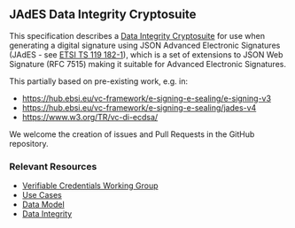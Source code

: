 ## JAdES Data Integrity Cryptosuite

This specification describes a
[Data Integrity Cryptosuite](https://www.w3.org/TR/vc-data-integrity/)
for use when generating a digital signature using JSON Advanced
Electronic Signatures (JAdES - see [ETSI TS 119 182-1](https://www.etsi.org/deliver/etsi_ts/119100_119199/11918201/01.01.01_60/ts_11918201v010101p.pdf)), which is a set
of extensions to JSON Web Signature (RFC 7515) making it suitable for
Advanced Electronic Signatures.

This partially based on pre-existing work, e.g. in:
* https://hub.ebsi.eu/vc-framework/e-signing-e-sealing/e-signing-v3
* https://hub.ebsi.eu/vc-framework/e-signing-e-sealing/jades-v4
* https://www.w3.org/TR/vc-di-ecdsa/

We welcome the creation of issues and Pull Requests in the GitHub repository.

### Relevant Resources
* [Verifiable Credentials Working Group](https://www.w3.org/2017/vc/WG/)
* [Use Cases](https://www.w3.org/TR/vc-use-cases)
* [Data Model](https://www.w3.org/TR/vc-data-model)
* [Data Integrity](https://www.w3.org/TR/vc-data-integrity)
